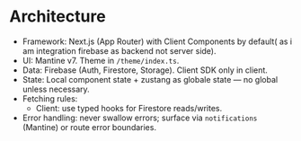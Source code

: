 # Architecture
- Framework: Next.js (App Router) with Client Components by default( as i am integration firebase as backend not server side).
- UI: Mantine v7. Theme in `/theme/index.ts`.
- Data: Firebase (Auth, Firestore, Storage). Client SDK only in client.
- State: Local component state + zustang as globale state — no global unless necessary.
- Fetching rules:
  - Client: use typed hooks for Firestore reads/writes.
- Error handling: never swallow errors; surface via `notifications` (Mantine) or route error boundaries.
